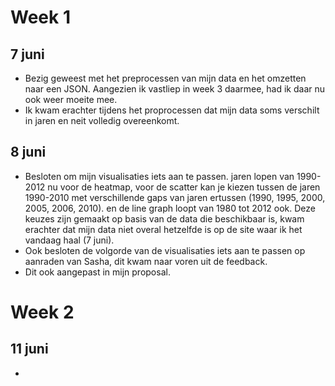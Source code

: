 # Week 1

## 7 juni
- Bezig geweest met het preprocessen van mijn data en het omzetten naar een JSON. Aangezien ik vastliep in week 3 daarmee, had ik daar nu ook weer moeite mee.
- Ik kwam erachter tijdens het proprocessen dat mijn data soms verschilt in jaren en neit volledig overeenkomt.

## 8 juni
- Besloten om mijn visualisaties iets aan te passen. jaren lopen van 1990-2012 nu voor de heatmap, voor de scatter kan je kiezen tussen de jaren 1990-2010 met verschillende gaps van jaren ertussen (1990, 1995, 2000, 2005, 2006, 2010). en de line graph loopt van 1980 tot 2012 ook. Deze keuzes zijn gemaakt op basis van de data die beschikbaar is, kwam erachter dat mijn data niet overal hetzelfde is op de site waar ik het vandaag haal (7 juni).
- Ook besloten de volgorde van de visualisaties iets aan te passen op aanraden van Sasha, dit kwam naar voren uit de feedback.
- Dit ook aangepast in mijn proposal.

# Week 2

## 11 juni
-
